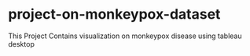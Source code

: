 # project-on-monkeypox-dataset
This Project Contains visualization on monkeypox disease using tableau desktop 
